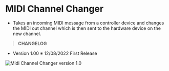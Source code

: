 # MIDI Channel Changer

- Takes an incoming MIDI message from a controller device and changes the MIDI out channel which is then sent to the hardware device on the new channel.

> **CHANGELOG**

* Version 1.00	※ 12/08/2022 First Release	

![Midi Channel Changer version 1.0](https://a.fsdn.com/con/app/proj/ctrlr-utilities/screenshots/midi%20channel%20changer.png)
